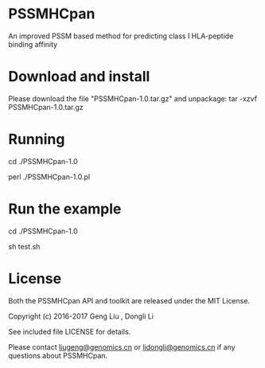 # PSSMHCpan
An improved PSSM based method for predicting class I HLA-peptide binding affinity
# Download and install
Please download the file "PSSMHCpan-1.0.tar.gz" and unpackage: tar -xzvf PSSMHCpan-1.0.tar.gz
# Running
cd ./PSSMHCpan-1.0

perl ./PSSMHCpan-1.0.pl

# Run the example
cd ./PSSMHCpan-1.0

sh test.sh

# License
Both the PSSMHCpan API and toolkit are released under the MIT License.

Copyright (c) 2016-2017 Geng Liu , Dongli Li

See included file LICENSE for details.

Please contact liugeng@genomics.cn or lidongli@genomics.cn if any questions about PSSMHCpan.
